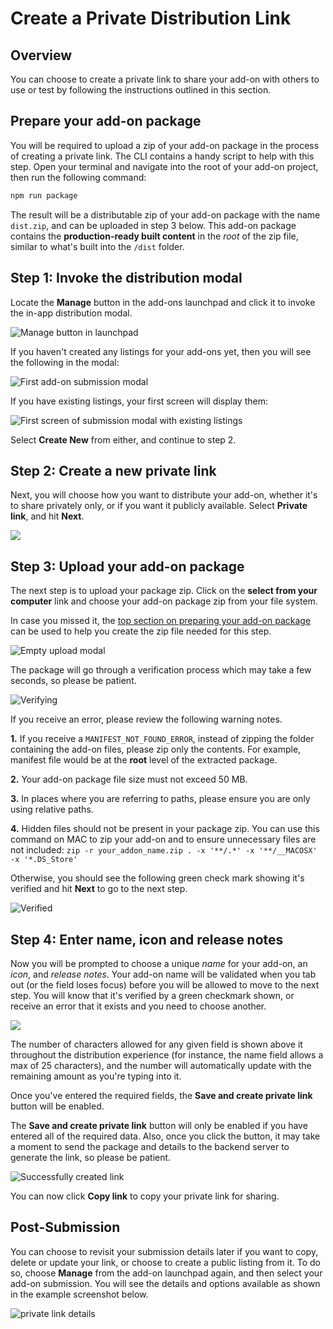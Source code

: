 # Create a Private Distribution Link

## Overview
You can choose to create a private link to share your add-on with others to use or test by following the instructions outlined in this section.

## Prepare your add-on package
You will be required to upload a zip of your add-on package in the process of creating a private link. The CLI contains a handy script to help with this step. Open your terminal and navigate into the root of your add-on project, then run the following command: 

```bash
npm run package
```

The result will be a distributable zip of your add-on package with the name `dist.zip`, and can be uploaded in step 3 below. This add-on package contains the **production-ready built content** in the *root* of the zip file, similar to what's built into the `/dist` folder. 


## Step 1: Invoke the distribution modal
Locate the **Manage** button in the add-ons launchpad and click it to invoke the in-app distribution modal.

![Manage button in launchpad](./img/manage.png)

If you haven't created any listings for your add-ons yet, then you will see the following in the modal:

![First add-on submission modal](./img/distrib-first.png)

If you have existing listings, your first screen will display them:

![First screen of submission modal with existing listings](./img/distrib-existing2.png)

Select **Create New** from either, and continue to step 2.

## Step 2: Create a new private link
Next, you will choose how you want to distribute your add-on, whether it's to share privately only, or if you want it publicly available. Select **Private link**, and hit **Next**.

![](./img/private-option.png)


## Step 3: Upload your add-on package
The next step is to upload your package zip. Click on the **select from your computer** link and choose your add-on package zip from your file system.

<InlineAlert slots="text" variant="info"/>

In case you missed it, the [top section on preparing your add-on package](#prepare-your-add-on-package) can be used to help you create the zip file needed for this step.

![Empty upload modal](./img/private-upload.png)

The package will go through a verification process which may take a few seconds, so please be patient. 

![Verifying](./img/private-verifying.png)

If you receive an error, please review the following warning notes.

<InlineAlert slots="text1, text2, text3, text4" variant="warning"/>

**1.** If you receive a `MANIFEST_NOT_FOUND_ERROR`, instead of zipping the folder containing the add-on files, please zip only the contents. For example, manifest file would be at the **root** level of the extracted package.

**2.** Your add-on package file size must not exceed 50 MB.

**3.** In places where you are referring to paths, please ensure you are only using relative paths.

**4.** Hidden files should not be present in your package zip. You can use this command on MAC to zip your add-on and to ensure unnecessary files are not included:   `zip -r your_addon_name.zip . -x '**/.*' -x '**/__MACOSX' -x '*.DS_Store'`



Otherwise, you should see the following green check mark showing it's verified and hit **Next** to go to the next step.

![Verified](./img/private-verified.png)

## Step 4: Enter name, icon and release notes
Now you will be prompted to choose a unique *name* for your add-on, an *icon*, and *release notes*. Your add-on name will be validated when you tab out (or the field loses focus) before you will be allowed to move to the next step. You will know that it's verified by a green checkmark shown, or receive an error that it exists and you need to choose another. 

![](./img/private-name-icon.png)

<InlineAlert slots="text" variant="success"/>

The number of characters allowed for any given field is shown above it throughout the distribution experience (for instance, the name field allows a max of 25 characters), and the number will automatically update with the remaining amount as you're typing into it.

Once you've entered the required fields, the **Save and create private link** button will be enabled.

<InlineAlert slots="text" variant="warning"/>

The **Save and create private link** button will only be enabled if you have entered all of the required data. Also, once you click the button, it may take a moment to send the package and details to the backend server to generate the link, so please be patient.

![Successfully created link](./img/private-save.png)

You can now click **Copy link** to copy your private link for sharing.

## Post-Submission
You can choose to revisit your submission details later if you want to copy, delete or update your link, or choose to create a public listing from it. To do so, choose **Manage** from the add-on launchpad again, and then select your add-on submission. You will see the details and options available as shown in the example screenshot below.

![private link details](./img/manage-private-link-details.png)